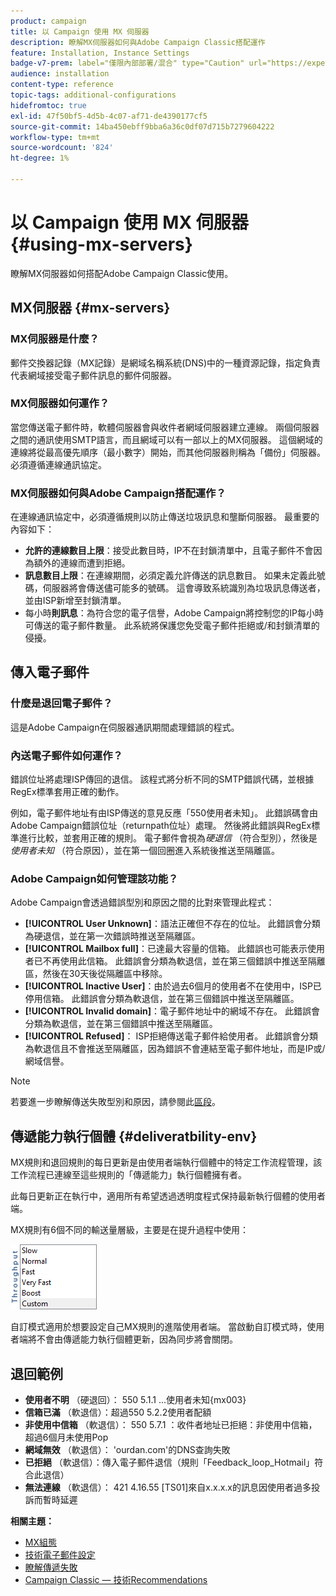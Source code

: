 ```yaml
---
product: campaign
title: 以 Campaign 使用 MX 伺服器
description: 瞭解MX伺服器如何與Adobe Campaign Classic搭配運作
feature: Installation, Instance Settings
badge-v7-prem: label="僅限內部部署/混合" type="Caution" url="https://experienceleague.adobe.com/docs/campaign-classic/using/installing-campaign-classic/architecture-and-hosting-models/hosting-models-lp/hosting-models.html?lang=zh-Hant" tooltip="僅適用於內部部署和混合部署"
audience: installation
content-type: reference
topic-tags: additional-configurations
hidefromtoc: true
exl-id: 47f50bf5-4d5b-4c07-af71-de4390177cf5
source-git-commit: 14ba450ebff9bba6a36c0df07d715b7279604222
workflow-type: tm+mt
source-wordcount: '824'
ht-degree: 1%

---
```


# 以 Campaign 使用 MX 伺服器 {#using-mx-servers}



瞭解MX伺服器如何搭配Adobe Campaign Classic使用。

## MX伺服器 {#mx-servers}

### MX伺服器是什麼？

郵件交換器記錄（MX記錄）是網域名稱系統(DNS)中的一種資源記錄，指定負責代表網域接受電子郵件訊息的郵件伺服器。

### MX伺服器如何運作？

當您傳送電子郵件時，軟體伺服器會與收件者網域伺服器建立連線。 兩個伺服器之間的通訊使用SMTP語言，而且網域可以有一部以上的MX伺服器。 這個網域的連線將從最高優先順序（最小數字）開始，而其他伺服器則稱為「備份」伺服器。 必須遵循連線通訊協定。

### MX伺服器如何與Adobe Campaign搭配運作？

在連線通訊協定中，必須遵循規則以防止傳送垃圾訊息和壟斷伺服器。 最重要的內容如下：

* **允許的連線數目上限**：接受此數目時，IP不在封鎖清單中，且電子郵件不會因為額外的連線而遭到拒絕。
* **訊息數目上限**：在連線期間，必須定義允許傳送的訊息數目。 如果未定義此號碼，伺服器將會傳送儘可能多的號碼。 這會導致系統識別為垃圾訊息傳送者，並由ISP新增至封鎖清單。
* 每小時&#x200B;**則訊息**：為符合您的電子信譽，Adobe Campaign將控制您的IP每小時可傳送的電子郵件數量。 此系統將保護您免受電子郵件拒絕或/和封鎖清單的侵擾。

## 傳入電子郵件

### 什麼是退回電子郵件？

這是Adobe Campaign在伺服器通訊期間處理錯誤的程式。

### 內送電子郵件如何運作？

錯誤位址將處理ISP傳回的退信。 該程式將分析不同的SMTP錯誤代碼，並根據RegEx標準套用正確的動作。

例如，電子郵件地址有由ISP傳送的意見反應「550使用者未知」。 此錯誤碼會由Adobe Campaign錯誤位址（returnpath位址）處理。 然後將此錯誤與RegEx標準進行比較，並套用正確的規則。 電子郵件會視為&#x200B;*硬退信* （符合型別），然後是&#x200B;*使用者未知* （符合原因），並在第一個回圈進入系統後推送至隔離區。

### Adobe Campaign如何管理該功能？

Adobe Campaign會透過錯誤型別和原因之間的比對來管理此程式：

* **[!UICONTROL User Unknown]**：語法正確但不存在的位址。 此錯誤會分類為硬退信，並在第一次錯誤時推送至隔離區。
* **[!UICONTROL Mailbox full]**：已達最大容量的信箱。 此錯誤也可能表示使用者已不再使用此信箱。 此錯誤會分類為軟退信，並在第三個錯誤中推送至隔離區，然後在30天後從隔離區中移除。
* **[!UICONTROL Inactive User]**：由於過去6個月的使用者不在使用中，ISP已停用信箱。 此錯誤會分類為軟退信，並在第三個錯誤中推送至隔離區。
* **[!UICONTROL Invalid domain]**：電子郵件地址中的網域不存在。 此錯誤會分類為軟退信，並在第三個錯誤中推送至隔離區。
* **[!UICONTROL Refused]**： ISP拒絕傳送電子郵件給使用者。 此錯誤會分類為軟退信且不會推送至隔離區，因為錯誤不會連結至電子郵件地址，而是IP或/網域信譽。

>[!NOTE]
>
>若要進一步瞭解傳送失敗型別和原因，請參閱此[區段](../../delivery/using/understanding-delivery-failures.md#delivery-failure-types-and-reasons)。

## 傳遞能力執行個體 {#deliveratbility-env}

MX規則和退回規則的每日更新是由使用者端執行個體中的特定工作流程管理，該工作流程已連線至這些規則的「傳遞能力」執行個體擁有者。

此每日更新正在執行中，適用所有希望透過透明度程式保持最新執行個體的使用者端。

MX規則有6個不同的輸送量層級，主要是在提升過程中使用：

![](assets/mx-rules-throughput.png)

自訂模式適用於想要設定自己MX規則的進階使用者端。 當啟動自訂模式時，使用者端將不會由傳遞能力執行個體更新，因為同步將會關閉。

## 退回範例

* **使用者不明** （硬退回）： 550 5.1.1 ...使用者未知{mx003}
* **信箱已滿** （軟退信）：超過550 5.2.2使用者配額
* **非使用中信箱** （軟退信）： 550 5.7.1 ：收件者地址已拒絕：非使用中信箱，超過6個月未使用Pop
* **網域無效** （軟退信）： &#39;ourdan.com&#39;的DNS查詢失敗
* **已拒絕** （軟退信）：傳入電子郵件退信（規則「Feedback_loop_Hotmail」符合此退信）
* **無法連線** （軟退信）： 421 4.16.55 [TS01]來自x.x.x.x的訊息因使用者過多投訴而暫時延遲

**相關主題：**
* [MX組態](../../installation/using/email-deliverability.md#mx-configuration)
* [技術電子郵件設定](../../installation/using/email-deliverability.md)
* [瞭解傳遞失敗](../../delivery/using/understanding-delivery-failures.md)
* [Campaign Classic — 技術Recommendations](https://experienceleague.adobe.com/docs/deliverability-learn/deliverability-best-practice-guide/additional-resources/campaign/acc-technical-recommendations.html?lang=zh-Hant)

